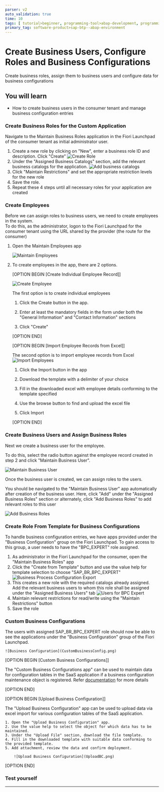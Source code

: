 ```yaml
---
parser: v2
auto_validation: true
time: 10
tags: [ tutorial>beginner, programming-tool>abap-development, programming-tool>abap-extensibility, tutorial>license]
primary_tag: software-product>sap-btp--abap-environment
---
```


# Create Business Users, Configure Roles and Business Configurations
<!-- description -->Create business roles, assign them to business users and configure data for business configurations

## You will learn
- How to create business users in the consumer tenant and manage business configuration entries

### Create Business Roles for the Custom Application

Navigate to the Maintain Business Roles application in the Fiori Launchpad of the consumer tenant as initial administrator user.

1. Create a new role by clicking on "New", enter a business role ID and description. Click "Create"
![Create Role](CreateRole.png)
2. Under the "Assigned Business Catalogs" section, add the relevant business catalogs for the application.
![Add business catalogs](AddBusinessCatalogs.png)
3. Click "Maintain Restrictions" and set the appropriate restriction levels for the new role
4. Save the role.
5. Repeat these 4 steps until all necessary roles for your application are created  

### Create Employees

Before we can assign roles to business users, we need to create employees in the system.  
To do this, as the administrator, logon to the Fiori Launchpad for the consumer tenant using the URL shared by the provider (the route for the consumer)

1. Open the Maintain Employees app

    ![Maintain Employees](MaintainEmployees.png)

2. To create employees in the app, there are 2 options.

    [OPTION BEGIN [Create Individual Employee Record]]

    ![Create Employee](CreateEmployee.png)

    The first option is to create individual employees

    1. Click the Create button in the app.

    2. Enter at least the mandatory fields in the form under both the "General Information" and "Contact Information" sections

    3. Click "Create"

    [OPTION END]

    [OPTION BEGIN [Import Employee Records from Excel]]

    The second option is to import employee records from Excel
    ![Import Employees](ImportEmployees.png)

    1. Click the Import button in the app

    2. Download the template with a delimiter of your choice

    3. Fill in the downloaded excel with employee details conforming to the template specified

    4. Use the browse button to find and upload the excel file

    5. Click Import

    [OPTION END]

### Create Business Users and Assign Business Roles

Next we create a business user for the employee.  

To do this, select the radio button against the employee record created in step 2 and click "Maintain Business User".

![Maintain Business User](MaintainBusinessUser.png)

Once the business user is created, we can assign roles to the users.

You should be navigated to the "Maintain Business User" app automatically after creation of the business user. Here, click "Add" under the "Assigned Business Roles" section or alternately, click "Add Business Roles" to add relevant roles to this user

![Add Business Roles](AddBusinessRoles.png)

### Create Role From Template for Business Configurations

To handle business configuration entries, we have apps provided under the "Business Configuration" group on the Fiori Launchpad. To gain access to this group, a user needs to have the "BPC\_EXPERT" role assigned.

1. As administrator in the Fiori Launchpad for the consumer, open the "Maintain Business Roles" app
2. Click the "Create from Template" button and use the value help for template selection to choose "SAP\_BR\_BPC\_EXPERT"
![Business Process Configuration Export](BPCExpert.png)
3. This creates a new role with the required catalogs already assigned. Add the relevant business users to whom this role shall be assigned under the "Assigned Business Users" tab
![Users for BPC Expert](UsersForBPCExpert.png)
4. Maintain relevant restrictions for read/write using the "Maintain Restrictions" button
5. Save the role

### Custom Business Configurations

The users with assigned  SAP\_BR\_BPC\_EXPERT role should now be able to see the applications under the "Business Configuration" group of the Fiori Launchpad.

    ![Business Configuration](CustomBusinessConfig.png)

[OPTION BEGIN [Custom Business Configurations]]

The "Custom Business Configurations app" can be used to maintain data for configuration tables in the SaaS application if a business configuration maintenance object is registered. Refer [documentation](https://help.sap.com/docs/BTP/65de2977205c403bbc107264b8eccf4b/508d406ac92043dba95f694144803c26.html?locale=en-US) for more details

[OPTION END]

[OPTION BEGIN  [Upload Business Configuration]]

The "Upload Business Configuration" app can be used to upload data via excel import for various configuration tables of the SaaS application.

    1. Open the "Upload Business Configuration" app.
    2. Use the value help to select the object for which data has to be maintained.
    3. Under the "Upload File" section, download the file template.
    4. Fill in the downloaded template with suitable data conforming to the provided template.
    5. Add attachment, review the data and confirm deployment.

        ![Upload Business Configuration](UploadBC.png)

[OPTION END]

### Test yourself

---
